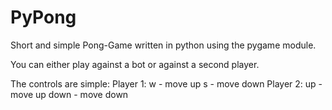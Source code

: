 # PyPong
Short and simple Pong-Game written in python using the pygame module.

You can either play against a bot or against a second player.

The controls are simple:
Player 1: w     -   move up
          s     -   move down
Player 2: up    -   move up
          down  -   move down
